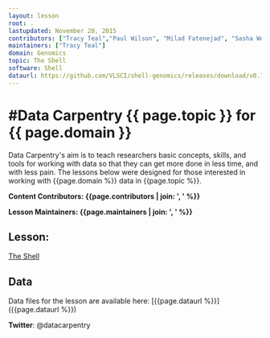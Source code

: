 ```yaml
---
layout: lesson
root: .
lastupdated: November 20, 2015
contributors: ["Tracy Teal","Paul Wilson", "Milad Fatenejad", "Sasha Wood","Radhika Khetani", "Matthew Wakefield"]
maintainers: ["Tracy Teal"]
domain: Genomics
topic: The Shell
software: Shell
dataurl: https://github.com/VLSCI/shell-genomics/releases/download/v0.1.0/data\_files.zip
---
```


<!-- USING THIS LESSON TEMPLATE -->
<!-- Lesson specific information is taken from the YAML header at the top of the page -->

<!-- THE LESSON INFORMATION -->


#Data Carpentry {{ page.topic }} for {{ page.domain }}
=======

Data Carpentry's aim is to teach researchers basic concepts, skills,
and tools for working with data so that they can get more done in less
time, and with less pain. The lessons below were designed for those interested
in working with {{page.domain %}} data in {{page.topic %}}.


**Content Contributors: {{page.contributors | join: ', ' %}}**


**Lesson Maintainers: {{page.maintainers | join: ', ' %}}**


## Lesson:

[The Shell](README.html)



## Data

Data files for the lesson are available here: [{{page.dataurl %}}]({{page.dataurl %}})


<p><strong>Twitter</strong>: @datacarpentry
